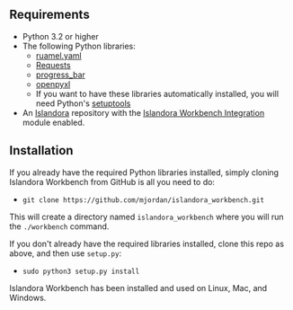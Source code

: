 ## Requirements

* Python 3.2 or higher
* The following Python libraries:
    * [ruamel.yaml](https://yaml.readthedocs.io/en/latest/index.html)
    * [Requests](https://2.python-requests.org/en/master/)
    * [progress_bar](https://pypi.org/project/progress_bar/)
    * [openpyxl](https://pypi.org/project/openpyxl/)
    * If you want to have these libraries automatically installed, you will need Python's [setuptools](https://pypi.org/project/setuptools/)
* An [Islandora](https://islandora.ca/) repository with the [Islandora Workbench Integration](https://github.com/mjordan/islandora_workbench_integration) module enabled.

## Installation

If you already have the required Python libraries installed, simply cloning Islandora Workbench from GitHub is all you need to do:

* `git clone https://github.com/mjordan/islandora_workbench.git`

This will create a directory named `islandora_workbench` where you will run the `./workbench` command.

If you don't already have the required libraries installed, clone this repo as above, and then use `setup.py`:

* `sudo python3 setup.py install`

Islandora Workbench has been installed and used on Linux, Mac, and Windows.

